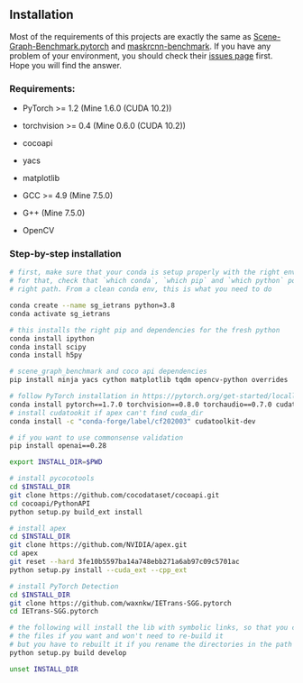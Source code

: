 ## Installation

Most of the requirements of this projects are exactly the same as [Scene-Graph-Benchmark.pytorch](https://github.com/KaihuaTang/Scene-Graph-Benchmark.pytorch) and [maskrcnn-benchmark](https://github.com/facebookresearch/maskrcnn-benchmark). If you have any problem of your environment, you should check their [issues page](https://github.com/facebookresearch/maskrcnn-benchmark/issues) first. Hope you will find the answer.

### Requirements:
- PyTorch >= 1.2 (Mine 1.6.0 (CUDA 10.2))

- torchvision >= 0.4 (Mine 0.6.0 (CUDA 10.2))

- cocoapi

- yacs

- matplotlib

- GCC >= 4.9 (Mine 7.5.0)

- G++ (Mine 7.5.0)

- OpenCV


### Step-by-step installation

```bash
# first, make sure that your conda is setup properly with the right environment
# for that, check that `which conda`, `which pip` and `which python` points to the
# right path. From a clean conda env, this is what you need to do

conda create --name sg_ietrans python=3.8
conda activate sg_ietrans

# this installs the right pip and dependencies for the fresh python
conda install ipython
conda install scipy
conda install h5py

# scene_graph_benchmark and coco api dependencies
pip install ninja yacs cython matplotlib tqdm opencv-python overrides

# follow PyTorch installation in https://pytorch.org/get-started/locally/
conda install pytorch==1.7.0 torchvision==0.8.0 torchaudio==0.7.0 cudatoolkit=10.1 -c pytorch
# install cudatookit if apex can't find cuda_dir
conda install -c "conda-forge/label/cf202003" cudatoolkit-dev

# if you want to use commonsense validation
pip install openai==0.28

export INSTALL_DIR=$PWD

# install pycocotools
cd $INSTALL_DIR
git clone https://github.com/cocodataset/cocoapi.git
cd cocoapi/PythonAPI
python setup.py build_ext install

# install apex
cd $INSTALL_DIR
git clone https://github.com/NVIDIA/apex.git 
cd apex 
git reset --hard 3fe10b5597ba14a748ebb271a6ab97c09c5701ac 
python setup.py install --cuda_ext --cpp_ext

# install PyTorch Detection
cd $INSTALL_DIR
git clone https://github.com/waxnkw/IETrans-SGG.pytorch
cd IETrans-SGG.pytorch

# the following will install the lib with symbolic links, so that you can modify
# the files if you want and won't need to re-build it
# but you have to rebuilt it if you rename the directories in the path
python setup.py build develop

unset INSTALL_DIR

```